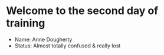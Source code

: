 # Welcome to the second day of training

* Name: Anne Dougherty
* Status: Almost totally confused & really lost
